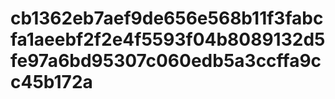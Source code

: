 # cb1362eb7aef9de656e568b11f3fabcfa1aeebf2f2e4f5593f04b8089132d5fe97a6bd95307c060edb5a3ccffa9cc45b172a